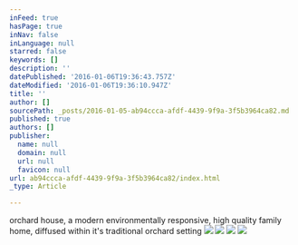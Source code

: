 ```yaml
---
inFeed: true
hasPage: true
inNav: false
inLanguage: null
starred: false
keywords: []
description: ''
datePublished: '2016-01-06T19:36:43.757Z'
dateModified: '2016-01-06T19:36:10.947Z'
title: ''
author: []
sourcePath: _posts/2016-01-05-ab94ccca-afdf-4439-9f9a-3f5b3964ca82.md
published: true
authors: []
publisher:
  name: null
  domain: null
  url: null
  favicon: null
url: ab94ccca-afdf-4439-9f9a-3f5b3964ca82/index.html
_type: Article

---
```

orchard house, a modern environmentally responsive, high quality family home, diffused within it's traditional orchard setting
![](https://the-grid-user-content.s3-us-west-2.amazonaws.com/adddc8d5-6052-4386-882f-848555a167c3.jpg)
![](https://the-grid-user-content.s3-us-west-2.amazonaws.com/4bbab28b-2627-4435-84b9-81d2947d25ab.jpg)
![](https://the-grid-user-content.s3-us-west-2.amazonaws.com/94324852-b8ef-40ca-aa9e-c58bb5fe0178.jpg)
![](https://the-grid-user-content.s3-us-west-2.amazonaws.com/905c7a51-e350-41a5-8b82-2f30558dd12b.jpg)